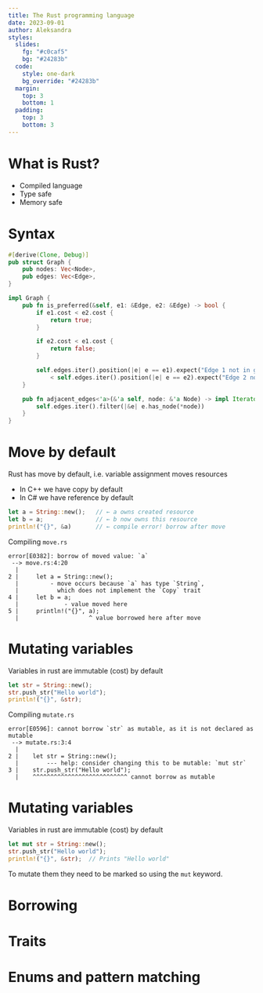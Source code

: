 ```yaml
---
title: The Rust programming language
date: 2023-09-01
author: Aleksandra
styles:
  slides:
    fg: "#c0caf5" 
    bg: "#24283b"
  code:
    style: one-dark
    bg_override: "#24283b"
  margin:
    top: 3
    bottom: 1
  padding:
    top: 3
    bottom: 3
---
```


# What is Rust?

- Compiled language
- Type safe
- Memory safe

# Syntax

```rust
#[derive(Clone, Debug)]
pub struct Graph {
    pub nodes: Vec<Node>,
    pub edges: Vec<Edge>,
}

impl Graph {
    pub fn is_preferred(&self, e1: &Edge, e2: &Edge) -> bool {
        if e1.cost < e2.cost {
            return true;
        }

        if e2.cost < e1.cost {
            return false;
        }

        self.edges.iter().position(|e| e == e1).expect("Edge 1 not in graph")
            < self.edges.iter().position(|e| e == e2).expect("Edge 2 not in graph")
    }

    pub fn adjacent_edges<'a>(&'a self, node: &'a Node) -> impl Iterator<Item = &'a Edge> {
        self.edges.iter().filter(|&e| e.has_node(*node))
    }
}
```

# Move by default

Rust has move by default, i.e. variable assignment moves resources

- In C++ we have copy by default
- In C# we have reference by default

<!-- stop -->

```rust
let a = String::new();   // ← a owns created resource 
let b = a;               // ← b now owns this resource
println!("{}", &a)       // ← compile error! borrow after move
```

<!-- stop -->

Compiling `move.rs`

```
error[E0382]: borrow of moved value: `a`
 --> move.rs:4:20
  |
2 |     let a = String::new();
  |         - move occurs because `a` has type `String`,
  |           which does not implement the `Copy` trait
4 |     let b = a;
  |             - value moved here
5 |     println!("{}", a);
  |                    ^ value borrowed here after move
```

# Mutating variables

Variables in rust are immutable (cost) by default

```rust
let str = String::new();
str.push_str("Hello world");
println!("{}", &str);
```

<!-- stop -->

Compiling `mutate.rs`

```
error[E0596]: cannot borrow `str` as mutable, as it is not declared as mutable
 --> mutate.rs:3:4
  |
2 |    let str = String::new();
  |        --- help: consider changing this to be mutable: `mut str`
3 |    str.push_str("Hello world");
  |    ^^^^^^^^^^^^^^^^^^^^^^^^^^^ cannot borrow as mutable
```

# Mutating variables

Variables in rust are immutable (cost) by default

```rust
let mut str = String::new();
str.push_str("Hello world");
println!("{}", &str);  // Prints "Hello world"
```

To mutate them they need to be marked so using the `mut` keyword.

# Borrowing


# Traits

# Enums and pattern matching

# 
